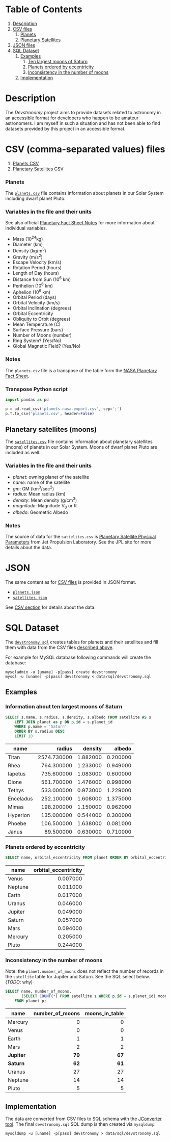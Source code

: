 # Table of Contents
1. [Description](#Description)
2. [CSV files](#csv)
   1. [Planets](#planets)
   2. [Planetary Satellites](#satellites)
3. [JSON files](#json)
4. [SQL Dataset](#sql)
   1. [Examples](#sql-examples)
      1. [Ten largest moons of Saturn](#ten-moons-saturn)
      2. [Planets ordered by eccentricity](#planets-ecc)
      3. [Inconsistency in the number of moons](#moons-inconsistency)
   2. [Implementation](#sql-impl)


# Description
The _Devstronomy_ project aims to provide datasets related to astronomy in an accessible format for developers who
happen to be amateur astronomers. I am myself in such a situation and has not been able to find datasets provided
by this project in an accessible format.


<a name="csv"></a>
# CSV (comma-separated values) files
<a name="planets"></a>
1. [Planets CSV](#planets)
2. [Planetary Satellites CSV](#satellites)


### Planets

The [`planets.csv`](data/csv/planets.csv) file contains information about planets in our Solar System including dwarf
planet Pluto.

### Variables in the file and their units

See also official [Planetary Fact Sheet Notes](https://nssdc.gsfc.nasa.gov/planetary/factsheet/planetfact_notes.html)
for more information about individual variables.

* Mass (10<sup>24</sup>kg)
* Diameter (km)
* Density (kg/m<sup>3</sup>)
* Gravity (m/s<sup>2</sup>)
* Escape Velocity (km/s)
* Rotation Period (hours)
* Length of Day (hours)
* Distance from Sun (10<sup>6</sup> km)
* Perihelion (10<sup>6</sup> km)
* Aphelion (10<sup>6</sup> km)
* Orbital Period (days)
* Orbital Velocity (km/s)
* Orbital Inclination (degrees)
* Orbital Eccentricity
* Obliquity to Orbit (degrees)
* Mean Temperature (C)
* Surface Pressure (bars)
* Number of Moons (number)
* Ring System? (Yes/No)
* Global Magnetic Field? (Yes/No)

### Notes

The `planets.csv` file is a transpose of the table form the [NASA Planetary Fact Sheet](https://nssdc.gsfc.nasa.gov/planetary/factsheet/).

### Transpose Python script

```python
import pandas as pd

p = pd.read_csv('planets-nasa-export.csv', sep=';')
p.T.to_csv('planets.csv', header=False)
```


<a name="satellites"></a>
## Planetary satellites (moons)

The [`satellites.csv`](data/csv/satellites.csv) file contains information about planetary satellites (moons) of planets
in our Solar System. Moons of dwarf planet Pluto are included as well.

### Variables in the file and their units

* _planet_: owning planet of the satellite
* _name_: name of the satellite
* _gm_: GM (km<sup>3</sup>/sec<sup>2</sup>)
* _radius_: Mean radius (km)
* _density_: Mean density (g/cm<sup>3</sup>)
* _magnitude_: Magnitude V<sub>0</sub> or R
* _albedo_: Geometric Albedo

### Notes

The source of data for the `sattelites.csv` is [Planetary Satellite Physical Parameters](https://ssd.jpl.nasa.gov/?sat_phys_par)
from Jet Propulsion Laboratory. See the JPL site for more details about the data.


<a name="json"></a>
# JSON
The same content as for [CSV files](#csv) is provided in JSON format.

* [`planets.json`](data/json/planets.json)
* [`satellites.json`](data/json/satellites.json)

See [CSV section](#csv) for details about the data.


<a name="sql"></a>
# SQL Dataset
The [`devstronomy.sql`](data/sql/devstronomy.sql) creates tables for planets and their satellites and fill them with
data from the CSV files [described above](#csv).

For example for MySQL database following commands will create the database:

```shell
mysqladmin -u [uname] -p[pass] create devstronomy
mysql -u [uname] -p[pass] devstronomy < data/sql/devstronomy.sql
```

<a name="sql-examples"></a>
## Examples

<a name="ten-moons-saturn"></a>
### Information about ten largest moons of Saturn

```sql
SELECT s.name, s.radius, s.density, s.albedo FROM satellite AS s
    LEFT JOIN planet as p ON p.id = s.planet_id
    WHERE p.name = 'Saturn'
    ORDER BY s.radius DESC
    LIMIT 10
```

| name      | radius      | density  | albedo   |
|-----------|------------:| --------:| --------:|
| Titan     | 2574.730000 | 1.882000 | 0.200000 |
| Rhea      |  764.300000 | 1.233000 | 0.949000 |
| Iapetus   |  735.600000 | 1.083000 | 0.600000 |
| Dione     |  561.700000 | 1.476000 | 0.998000 |
| Tethys    |  533.000000 | 0.973000 | 1.229000 |
| Enceladus |  252.100000 | 1.608000 | 1.375000 |
| Mimas     |  198.200000 | 1.150000 | 0.962000 |
| Hyperion  |  135.000000 | 0.544000 | 0.300000 |
| Phoebe    |  106.500000 | 1.638000 | 0.081000 |
| Janus     |   89.500000 | 0.630000 | 0.710000 |

<a name="planets-ecc"></a>
### Planets ordered by eccentricity

```sql
SELECT name, orbital_eccentricity FROM planet ORDER BY orbital_eccentricity;
```

| name    | orbital_eccentricity |
|---------|---------------------:|
| Venus   |             0.007000 |
| Neptune |             0.011000 |
| Earth   |             0.017000 |
| Uranus  |             0.046000 |
| Jupiter |             0.049000 |
| Saturn  |             0.057000 |
| Mars    |             0.094000 |
| Mercury |             0.205000 |
| Pluto   |             0.244000 |

<a name="moons-inconsistency"></a>
### Inconsistency in the number of moons

Note: the `planet.number_of_moons` does not reflect the number of records in the `satellite` table for Jupiter and
Saturn. See the SQL select below. (_TODO_: why)

```sql
SELECT name, number_of_moons,
       (SELECT COUNT(*) FROM satellite s WHERE p.id = s.planet_id) moons_in_table
    FROM planet p;
```

| name    | number_of_moons | moons_in_table |
|---------|----------------:|---------------:|
| Mercury |               0 |              0 |
| Venus   |               0 |              0 |
| Earth   |               1 |              1 |
| Mars    |               2 |              2 |
| **Jupiter** |      **79** |         **67** |
| **Saturn**  |      **62** |         **61** |
| Uranus  |              27 |             27 |
| Neptune |              14 |             14 |
| Pluto   |               5 |              5 |


<a name="sql-impl"></a>
## Implementation
The data are converted from CSV files to SQL schema with the [JConverter tool](jconverter). The final `devstronomy.sql`
SQL dump is then created via `mysqldump`:

```shell
mysqldump -u [uname] -p[pass] devstronomy > data/sql/devstronomy.sql
```
